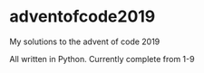# adventofcode2019
My solutions to the advent of code 2019

All written in Python. Currently complete from 1-9
